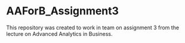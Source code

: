 # AAForB_Assignment3

This repository was created to work in team on assignment 3 from the lecture on Advanced Analytics in Business.
